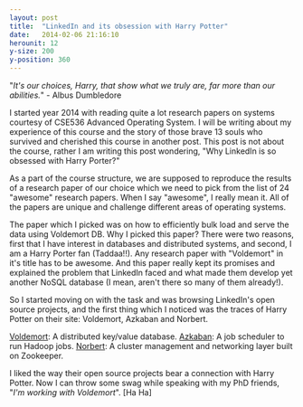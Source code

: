 ```yaml
---
layout: post
title:  "LinkedIn and its obsession with Harry Potter"
date:   2014-02-06 21:16:10
herounit: 12
y-size: 200
y-position: 360
---
```

"<i>It's our choices, Harry, that show what we truly are, far more than our abilities.</i>" - Albus Dumbledore

I started year 2014 with reading quite a lot research papers on systems courtesy of CSE536 Advanced Operating System. I will be writing about my experience of this course and the story of those brave 13 souls who survived and cherished this course in another post. This post is not about the course, rather I am writing this post wondering, "Why LinkedIn is so obsessed with Harry Porter?"

As a part of the course structure, we are supposed to reproduce the results of a research paper of our choice which we need to pick from the list of 24 "awesome" research papers. When I say "awesome", I really mean it. All of the papers are unique and challenge different areas of operating systems.

The paper which I picked was on how to efficiently bulk load and serve the data using Voldemort DB. Why I picked this paper? There were two reasons, first that I have interest in databases and distributed systems, and second, I am a Harry Porter fan (Taddaa!!). Any research paper with "Voldemort" in it's title has to be awesome. And this paper really kept its promises and explained the problem that LinkedIn faced and what made them develop yet another NoSQL database (I mean, aren't there so many of them already!).

So I started moving on with the task and was browsing LinkedIn's open source projects, and the first thing which I noticed was the traces of Harry Potter on their site: Voldemort, Azkaban and Norbert.

[Voldemort][voldemort]: A distributed key/value database.
[Azkaban][azkaban]: A job scheduler to run Hadoop jobs.
[Norbert][norbert]: A cluster management and networking layer built on Zookeeper.

I liked the way their open source projects bear a connection with Harry Potter. Now I can throw some  swag while speaking with my PhD friends, "<i>I'm working with Voldemort</i>". [Ha Ha]

[voldemort]: http://www.project-voldemort.com/voldemort/
[azkaban]: http://azkaban.github.io/azkaban2/
[norbert]: http://data.linkedin.com/opensource/norbert 